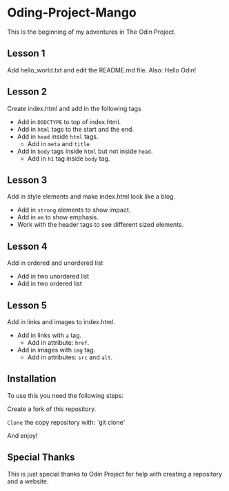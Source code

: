 # Oding-Project-Mango
 
This is the beginning of my adventures in The Odin Project.

## Lesson 1
Add hello_world.txt and edit the README.md file.
Also: Hello Odin!

## Lesson 2

Create index.html and add in the following tags
* Add in `DODCTYPE` to top of index.html.
* Add in `html` tags to the start and the end.
* Add in `head` inside `html` tags.
  * Add in `meta` and `title`
* Add in `body` tags inside `html` but not inside `head`.
  * Add in `h1` tag inside `body` tag.
## Lesson 3

Add in style elements and make index.html look like a blog.
* Add in `strong` elements to show impact.
* Add in `em` to show emphasis.
* Work with the header tags to see different sized elements.

## Lesson 4

Add in ordered and unordered list
* Add in two unordered list
* Add in two ordered list

## Lesson 5

Add in links and images to index.html.
* Add in links with `a` tag.
	* Add in attribute: `href`.
* Add in images with `img` tag.
	* Add in attributes: `src` and `alt`.

## Installation

To use this you need the following steps:

Create a fork of this repository.

`Clone` the copy repository with:
`git clone'

And enjoy!

## Special Thanks
This is just special thanks to Odin Project for help
with creating a repository and a website.
